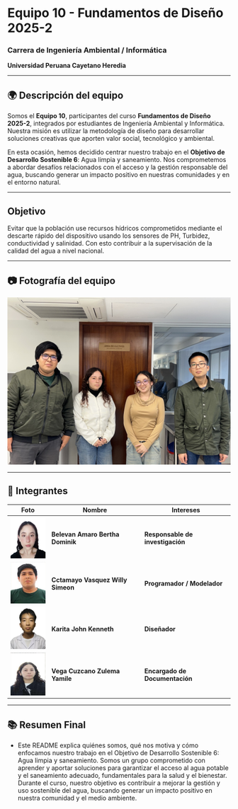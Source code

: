 # Equipo 10 - Fundamentos de Diseño 2025-2  
### Carrera de Ingeniería Ambiental / Informática   
**Universidad Peruana Cayetano Heredia**

---

## 🌍 Descripción del equipo

Somos el **Equipo 10**, participantes del curso **Fundamentos de Diseño 2025-2**, integrados por estudiantes de Ingeniería Ambiental y Informática. Nuestra misión es utilizar la metodología de diseño para desarrollar soluciones creativas que aporten valor social, tecnológico y ambiental.

En esta ocasión, hemos decidido centrar nuestro trabajo en el **Objetivo de Desarrollo Sostenible 6**: Agua limpia y saneamiento. Nos comprometemos a abordar desafíos relacionados con el acceso y la gestión responsable del agua, buscando generar un impacto positivo en nuestras comunidades y en el entorno natural.  

---

## Objetivo

Evitar que la población use recursos hídricos comprometidos mediante el descarte rápido del dispositivo usando los sensores de PH, Turbidez, conductividad y salinidad. Con esto contribuir a la supervisación de la calidad del agua a nivel nacional.


---

## 📷 Fotografía del equipo

<img src="/images/5.jpeg" width="1200"/>

---

## 👫 Integrantes

| Foto | Nombre | Intereses |
|------|--------| --------- |
| <img src="/images/1.jpg" width="90"/> | **Belevan Amaro Bertha Dominik**|  **Responsable de investigación** |
| <img src="/images/2.jpeg" width="90"/> | **Cctamayo Vasquez Willy Simeon** | **Programador / Modelador** |
| <img src="/images/3.jpg" width="90"/> | **Karita John Kenneth** | **Diseñador** |
| <img src="/images/4.jpg" width="90"/> | **Vega Cuzcano Zulema Yamile** | **Encargado de Documentación** |

---

## 📚 Resumen Final
- Este README explica quiénes somos, qué nos motiva y cómo enfocamos nuestro trabajo en el Objetivo de Desarrollo Sostenible 6: Agua limpia y saneamiento. Somos un grupo comprometido con aprender y aportar soluciones para garantizar el acceso al agua potable y el saneamiento adecuado, fundamentales para la salud y el bienestar. Durante el curso, nuestro objetivo es contribuir a mejorar la gestión y uso sostenible del agua, buscando generar un impacto positivo en nuestra comunidad y el medio ambiente.
